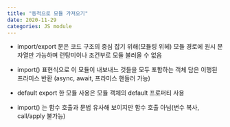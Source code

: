 ```yaml
---
title: "동적으로 모듈 가져오기"
date: 2020-11-29
categories: JS module
---
```


- import/export 문은 코드 구조의 중심 잡기 위해(모듈링 위헤) 모듈 경로에 원시 문자열만 가능하며 런탕미이나 조건부로 모듈 불러올 수 없음

- import() 표현식으로 이 모듈이 내보내느 것들을 모두 포함하는 객체 담은 이행된 프라미스 반환 (async, await, 프라미스 핸들러 가능)

- default export 한 모듈 사용은 모듈 객체의 default 프로퍼티 사용

- import() 는 함수 호출과 문법 유사해 보이지만 함수 호출 아님(변수 복사, call/apply 불가능)
